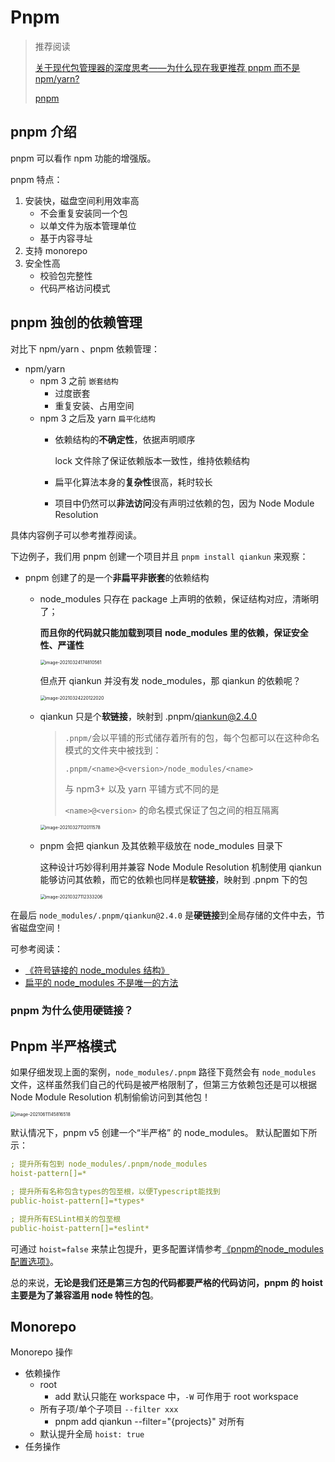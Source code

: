 # Pnpm

> 推荐阅读
>
> [关于现代包管理器的深度思考——为什么现在我更推荐 pnpm 而不是 npm/yarn?](https://mp.weixin.qq.com/s/1Wm-iYFBgJXMg_7SgWktXA)
>
> [pnpm](https://pnpm.io/zh/)

## pnpm 介绍

pnpm 可以看作 npm 功能的增强版。

pnpm 特点：
1. 安装快，磁盘空间利用效率高
   - 不会重复安装同一个包
   - 以单文件为版本管理单位
   - 基于内容寻址
2. 支持 monorepo
3. 安全性高
   - 校验包完整性
   - 代码严格访问模式

## pnpm 独创的依赖管理

对比下 npm/yarn 、pnpm 依赖管理：

- npm/yarn 
  - npm 3 之前 `嵌套结构`
    - 过度嵌套
    - 重复安装、占用空间
  - npm 3 之后及 yarn `扁平化结构`
    - 依赖结构的**不确定性**，依据声明顺序
    
      lock 文件除了保证依赖版本一致性，维持依赖结构
    
    - 扁平化算法本身的**复杂性**很高，耗时较长
    
    - 项目中仍然可以**非法访问**没有声明过依赖的包，因为 Node Module Resolution

具体内容例子可以参考推荐阅读。

下边例子，我们用 pnpm 创建一个项目并且 `pnpm install qiankun` 来观察：

  - pnpm 创建了的是一个**非扁平非嵌套**的依赖结构
    - node_modules 只存在 package 上声明的依赖，保证结构对应，清晰明了；

      **而且你的代码就只能加载到项目 node_modules 里的依赖，保证安全性、严谨性**

      <img src="./images/image-20210324174810561.png" alt="image-20210324174810561" style="zoom:50%;" />

      但点开 qiankun 并没有发 node_modules，那 qiankun 的依赖呢？

      <img src="./images/image-20210324220122020.png" alt="image-20210324220122020" style="zoom:50%;" />

    - qiankun 只是个**软链接**，映射到 .pnpm/qiankun@2.4.0

      > `.pnpm/`会以平铺的形式储存着所有的包，每个包都可以在这种命名模式的文件夹中被找到：
      >
      > `.pnpm/<name>@<version>/node_modules/<name>`
      >
      > 与 npm3+ 以及 yarn 平铺方式不同的是
      >
      > `<name>@<version>` 的命名模式保证了包之间的相互隔离
      
      <img src="./images/image-20210327112011578.png" alt="image-20210327112011578" style="zoom:50%;" />
      
    - pnpm 会把 qiankun 及其依赖平级放在 node_modules 目录下

      这种设计巧妙得利用并兼容 Node Module Resolution 机制使用 qiankun 能够访问其依赖，而它的依赖也同样是**软链接**，映射到 .pnpm 下的包

      <img src="./images/image-20210327112333206.png" alt="image-20210327112333206" style="zoom:50%;" />

在最后 `node_modules/.pnpm/qiankun@2.4.0` 是**硬链接**到全局存储的文件中去，节省磁盘空间！

可参考阅读：
- [《符号链接的 node_modules 结构》](https://pnpm.io/zh/symlinked-node-modules-structure)
- [扁平的 node_modules 不是唯一的方法](https://pnpm.io/zh/blog/2020/05/27/flat-node-modules-is-not-the-only-way)

### pnpm 为什么使用硬链接？

## Pnpm 半严格模式

如果仔细发现上面的案例，`node_modules/.pnpm` 路径下竟然会有 `node_modules` 文件，这样虽然我们自己的代码是被严格限制了，但第三方依赖包还是可以根据 Node Module Resolution 机制偷偷访问到其他包！

<img src="./images/image-20210611145816518.png" alt="image-20210611145816518" style="zoom:50%;" />

默认情况下，pnpm v5 创建一个“半严格” 的 node_modules。
默认配置如下所示：
```yaml
; 提升所有包到 node_modules/.pnpm/node_modules
hoist-pattern[]=*

; 提升所有名称包含types的包至根，以便Typescript能找到
public-hoist-pattern[]=*types*

; 提升所有ESLint相关的包至根
public-hoist-pattern[]=*eslint*
```

可通过 `hoist=false` 来禁止包提升，更多配置详情参考[《pnpm的node_modules配置选项》](https://pnpm.io/zh/blog/2020/10/17/node-modules-configuration-options-with-pnpm)。

总的来说，**无论是我们还是第三方包的代码都要严格的代码访问，pnpm 的 hoist 主要是为了兼容滥用 node 特性的包**。

## Monorepo

Monorepo 操作

- 依赖操作
  - root 
    - add 默认只能在 workspace 中，`-W` 可作用于 root workspace
  - 所有子项/单个子项目 `--filter xxx`
    - pnpm add qiankun --filter="{projects}" 对所有
  - 默认提升全局 `hoist: true`
- 任务操作